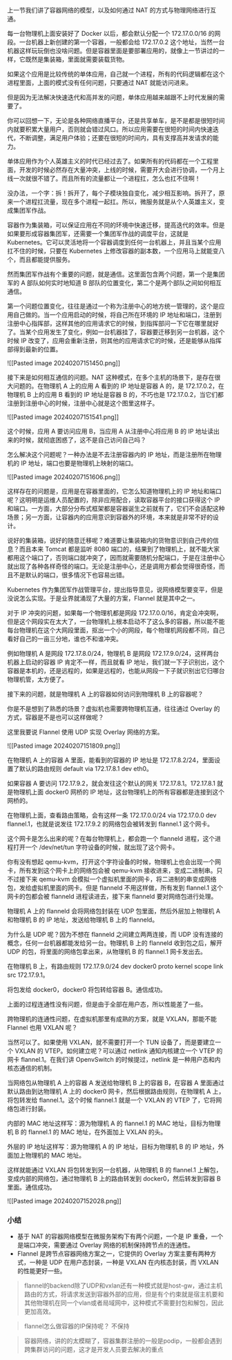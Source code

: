 上一节我们讲了容器网络的模型，以及如何通过 NAT 的方式与物理网络进行互通。

每一台物理机上面安装好了 Docker 以后，都会默认分配一个 172.17.0.0/16 的网段。一台机器上新创建的第一个容器，一般都会给 172.17.0.2 这个地址，当然一台机器这样玩玩倒也没啥问题。但是容器里面是要部署应用的，就像上一节讲过的一样，它既然是集装箱，里面就需要装载货物。

如果这个应用是比较传统的单体应用，自己就一个进程，所有的代码逻辑都在这个进程里面，上面的模式没有任何问题，只要通过 NAT 就能访问进来。

但是因为无法解决快速迭代和高并发的问题，单体应用越来越跟不上时代发展的需要了。

你可以回想一下，无论是各种网络直播平台，还是共享单车，是不是都是很短时间内就要积累大量用户，否则就会错过风口。所以应用需要在很短的时间内快速迭代，不断调整，满足用户体验；还要在很短的时间内，具有支撑高并发请求的能力。

单体应用作为个人英雄主义的时代已经过去了。如果所有的代码都在一个工程里面，开发的时候必然存在大量冲突，上线的时候，需要开大会进行协调，一个月上线一次就很不错了。而且所有的流量都让一个进程扛，怎么也扛不住啊！

没办法，一个字：拆！拆开了，每个子模块独自变化，减少相互影响。拆开了，原来一个进程扛流量，现在多个进程一起扛。所以，微服务就是从个人英雄主义，变成集团军作战。

容器作为集装箱，可以保证应用在不同的环境中快速迁移，提高迭代的效率。但是如果要形成容器集团军，还需要一个集团军作战的调度平台，这就是 Kubernetes。它可以灵活地将一个容器调度到任何一台机器上，并且当某个应用扛不住的时候，只要在 Kubernetes 上修改容器的副本数，一个应用马上就能变八个，而且都能提供服务。

然而集团军作战有个重要的问题，就是通信。这里面包含两个问题，第一个是集团军的 A 部队如何实时地知道 B 部队的位置变化，第二个是两个部队之间如何相互通信。

第一个问题位置变化，往往是通过一个称为注册中心的地方统一管理的，这个是应用自己做的。当一个应用启动的时候，将自己所在环境的 IP 地址和端口，注册到注册中心指挥部，这样其他的应用请求它的时候，到指挥部问一下它在哪里就好了。当某个应用发生了变化，例如一台机器挂了，容器要迁移到另一台机器，这个时候 IP 改变了，应用会重新注册，则其他的应用请求它的时候，还是能够从指挥部得到最新的位置。

![[Pasted image 20240207151450.png]]

接下来是如何相互通信的问题。NAT 这种模式，在多个主机的场景下，是存在很大问题的。在物理机 A 上的应用 A 看到的 IP 地址是容器 A 的，是 172.17.0.2，在物理机 B 上的应用 B 看到的 IP 地址是容器 B 的，不巧也是 172.17.0.2，当它们都注册到注册中心的时候，注册中心就是这个图里这样子。


![[Pasted image 20240207151541.png]]

这个时候，应用 A 要访问应用 B，当应用 A 从注册中心将应用 B 的 IP 地址读出来的时候，就彻底困惑了，这不是自己访问自己吗？

怎么解决这个问题呢？一种办法是不去注册容器内的 IP 地址，而是注册所在物理机的 IP 地址，端口也要是物理机上映射的端口。

![[Pasted image 20240207151606.png]]

这样存在的问题是，应用是在容器里面的，它怎么知道物理机上的 IP 地址和端口呢？这明明是运维人员配置的，除非应用配合，读取容器平台的接口获得这个 IP 和端口。一方面，大部分分布式框架都是容器诞生之前就有了，它们不会适配这种场景；另一方面，让容器内的应用意识到容器外的环境，本来就是非常不好的设计。

说好的集装箱，说好的随意迁移呢？难道要让集装箱内的货物意识到自己传的信息？而且本来 Tomcat 都是监听 8080 端口的，结果到了物理机上，就不能大家都用这个端口了，否则端口就冲突了，因而就需要随机分配端口，于是在注册中心就出现了各种各样奇怪的端口。无论是注册中心，还是调用方都会觉得很奇怪，而且不是默认的端口，很多情况下也容易出错。

Kubernetes 作为集团军作战管理平台，提出指导意见，说网络模型要变平，但是没说怎么实现。于是业界就涌现了大量的方案，Flannel 就是其中之一。

对于 IP 冲突的问题，如果每一个物理机都是网段 172.17.0.0/16，肯定会冲突啊，但是这个网段实在太大了，一台物理机上根本启动不了这么多的容器，所以能不能每台物理机在这个大网段里面，抠出一个小的网段，每个物理机网段都不同，自己看好自己的一亩三分地，谁也不和谁冲突。

例如物理机 A 是网段 172.17.8.0/24，物理机 B 是网段 172.17.9.0/24，这样两台机器上启动的容器 IP 肯定不一样，而且就看 IP 地址，我们就一下子识别出，这个容器是本机的，还是远程的，如果是远程的，也能从网段一下子就识别出它归哪台物理机管，太方便了。

接下来的问题，就是物理机 A 上的容器如何访问到物理机 B 上的容器呢？

你是不是想到了熟悉的场景？虚拟机也需要跨物理机互通，往往通过 Overlay 的方式，容器是不是也可以这样做呢？

这里我要说 Flannel 使用 UDP 实现 Overlay 网络的方案。

![[Pasted image 20240207151809.png]]

在物理机 A 上的容器 A 里面，能看到的容器的 IP 地址是 172.17.8.2/24，里面设置了默认的路由规则 default via 172.17.8.1 dev eth0。

如果容器 A 要访问 172.17.9.2，就会发往这个默认的网关 172.17.8.1。172.17.8.1 就是物理机上面 docker0 网桥的 IP 地址，这台物理机上的所有容器都是连接到这个网桥的。

在物理机上面，查看路由策略，会有这样一条 172.17.0.0/24 via 172.17.0.0 dev flannel.1，也就是说发往 172.17.9.2 的网络包会被转发到 flannel.1 这个网卡。

这个网卡是怎么出来的呢？在每台物理机上，都会跑一个 flanneld 进程，这个进程打开一个 /dev/net/tun 字符设备的时候，就出现了这个网卡。

你有没有想起 qemu-kvm，打开这个字符设备的时候，物理机上也会出现一个网卡，所有发到这个网卡上的网络包会被 qemu-kvm 接收进来，变成二进制串。只不过接下来 qemu-kvm 会模拟一个虚拟机里面的网卡，将二进制的串变成网络包，发给虚拟机里面的网卡。但是 flanneld 不用这样做，所有发到 flannel.1 这个网卡的包都会被 flanneld 进程读进去，接下来 flanneld 要对网络包进行处理。

物理机 A 上的 flanneld 会将网络包封装在 UDP 包里面，然后外层加上物理机 A 和物理机 B 的 IP 地址，发送给物理机 B 上的 flanneld。

为什么是 UDP 呢？因为不想在 flanneld 之间建立两两连接，而 UDP 没有连接的概念，任何一台机器都能发给另一台。物理机 B 上的 flanneld 收到包之后，解开 UDP 的包，将里面的网络包拿出来，从物理机 B 的 flannel.1 网卡发出去。

在物理机 B 上，有路由规则 172.17.9.0/24 dev docker0 proto kernel scope link src 172.17.9.1。

将包发给 docker0，docker0 将包转给容器 B。通信成功。

上面的过程连通性没有问题，但是由于全部在用户态，所以性能差了一些。

跨物理机的连通性问题，在虚拟机那里有成熟的方案，就是 VXLAN，那能不能 Flannel 也用 VXLAN 呢？

当然可以了。如果使用 VXLAN，就不需要打开一个 TUN 设备了，而是要建立一个 VXLAN 的 VTEP。如何建立呢？可以通过 netlink 通知内核建立一个 VTEP 的网卡 flannel.1。在我们讲 OpenvSwitch 的时候提过，netlink 是一种用户态和内核态通信的机制。

当网络包从物理机 A 上的容器 A 发送给物理机 B 上的容器 B，在容器 A 里面通过默认路由到达物理机 A 上的 docker0 网卡，然后根据路由规则，在物理机 A 上，将包转发给 flannel.1。这个时候 flannel.1 就是一个 VXLAN 的 VTEP 了，它将网络包进行封装。

内部的 MAC 地址这样写：源为物理机 A 的 flannel.1 的 MAC 地址，目标为物理机 B 的 flannel.1 的 MAC 地址，在外面加上 VXLAN 的头。

外层的 IP 地址这样写：源为物理机 A 的 IP 地址，目标为物理机 B 的 IP 地址，外面加上物理机的 MAC 地址。

这样就能通过 VXLAN 将包转发到另一台机器，从物理机 B 的 flannel.1 上解包，变成内部的网络包，通过物理机 B 上的路由转发到 docker0，然后转发到容器 B 里面。通信成功。

![[Pasted image 20240207152028.png]]

### 小结

- 基于 NAT 的容器网络模型在微服务架构下有两个问题，一个是 IP 重叠，一个是端口冲突，需要通过 Overlay 网络的机制保持跨节点的连通性。
- Flannel 是跨节点容器网络方案之一，它提供的 Overlay 方案主要有两种方式，一种是 UDP 在用户态封装，一种是 VXLAN 在内核态封装，而 VXLAN 的性能更好一些。

> flannel的backend除了UDP和vxlan还有一种模式就是host-gw，通过主机路由的方式，将请求发送到容器外部的应用，但是有个约束就是宿主机要和其他物理机在同一个vlan或者局域网中，这种模式不需要封包和解包，因此更加高效。

> flannel怎么做容器的IP保持呢？    不保持

> 容器网络，讲的的太模糊了，容器集群注册的一般是podip，一般都会遇到跨集群访问的问题，这才是开发人员要去解决的重点
> 


